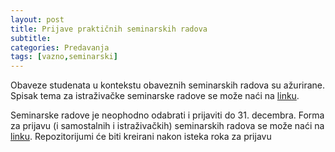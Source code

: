```yaml
---
layout: post
title: Prijave praktičnih seminarskih radova
subtitle: 
categories: Predavanja
tags: [vazno,seminarski]
---
```


Obaveze studenata u kontekstu obaveznih seminarskih radova su ažurirane. Spisak tema za istraživačke seminarske radove se može naći na [linku](https://docs.google.com/document/d/1yueEK1Cs7Oru6gCFrSjrf4FfK5-P9P4TB21XBr-gXLs/edit?usp=sharing).

Seminarske radove je neophodno odabrati i prijaviti do 31. decembra. Forma za prijavu (i samostalnih i istraživačkih) seminarskih radova se može naći na [linku](https://forms.gle/uhDiDK2R75J7vdjH6). Repozitorijumi će biti kreirani nakon isteka roka za prijavu
